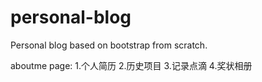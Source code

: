 # personal-blog
Personal blog based on bootstrap from scratch.

aboutme page:
1.个人简历
2.历史项目
3.记录点滴
4.奖状相册
